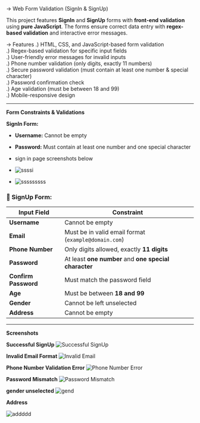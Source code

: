 -> Web Form Validation (SignIn & SignUp)

This project features **SignIn** and **SignUp** forms with **front-end validation** using **pure JavaScript**. The forms ensure correct data entry with **regex-based validation** and interactive error messages.  

-> Features
.) HTML, CSS, and JavaScript-based form validation  
.) Regex-based validation for specific input fields  
.) User-friendly error messages for invalid inputs  
.) Phone number validation (only digits, exactly 11 numbers)  
.) Secure password validation (must contain at least one number & special character)  
.) Password confirmation check  
.) Age validation (must be between 18 and 99)  
.) Mobile-responsive design  

---

 **Form Constraints & Validations**  

 **SignIn Form:**
- **Username:** Cannot be empty  
- **Password:** Must contain at least one number and one special character
- sign in page screenshots below
- ![ssssi](https://github.com/user-attachments/assets/4b435c12-3387-40f1-bf56-df7edc90e6e0)

- ![sssssssss](https://github.com/user-attachments/assets/5b5e4d41-f648-4fa4-9dd0-249b91a1d42f)


### **🔹 SignUp Form:**
| Input Field   | Constraint |
|--------------|------------|
| **Username** | Cannot be empty |
| **Email** | Must be in valid email format (`example@domain.com`) |
| **Phone Number** | Only digits allowed, exactly **11 digits** |
| **Password** | At least **one number** and **one special character** |
| **Confirm Password** | Must match the password field |
| **Age** | Must be between **18 and 99** |
| **Gender** | Cannot be left unselected |
| **Address** | Cannot be empty |

---

 **Screenshots**
 

 **Successful SignUp**
![Successful SignUp](![image](https://github.com/user-attachments/assets/e820e986-a1d6-4535-96b1-40b0594bfb66)
)

 **Invalid Email Format**
![Invalid Email](![email](https://github.com/user-attachments/assets/cb2663d2-1eb7-40c5-985d-a673b187542d)
)

 **Phone Number Validation Error**
![Phone Number Error](![phonenumbereror](https://github.com/user-attachments/assets/c24326c3-127f-47af-bb63-bba87513f64e)
)

 **Password Mismatch**
![Password Mismatch](![pssw](https://github.com/user-attachments/assets/d8310b44-6943-45be-acfc-3319613eaa62)
)

 **gender unselected**
![gend](https://github.com/user-attachments/assets/200e613c-1c5e-478c-a308-bfc5a69e55e9)

**Address**

![addddd](https://github.com/user-attachments/assets/94c8e973-1bf5-4d11-a03f-837d7832259e)




